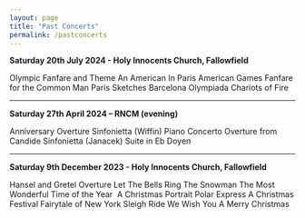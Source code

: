 ```yaml
---
layout: page
title: "Past Concerts"
permalink: /pastconcerts
---
```


**Saturday 20th July 2024 - Holy Innocents Church, Fallowfield**

Olympic Fanfare and Theme
An American In Paris
American Games
Fanfare for the Common Man
Paris Sketches
Barcelona 
Olympiada
Chariots of Fire

---


**Saturday 27th April 2024 – RNCM (evening)**

Anniversary Overture
Sinfonietta (Wiffin)
Piano Concerto
Overture from Candide
Sinfonietta (Janacek)
Suite in Eb
Doyen

---


**Saturday 9th December 2023 - Holy Innocents Church, Fallowfield**

Hansel and Gretel Overture
Let The Bells Ring
The Snowman
The Most Wonderful Time of the Year 
A Christmas Portrait
Polar Express
A Christmas Festival
Fairytale of New York
Sleigh Ride
We Wish You A Merry Christmas
